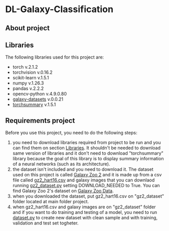 # DL-Galaxy-Classification

## About project

## Libraries <a name="libs"></a>
The following libraries used for this project are:
- torch v.2.1.2
- torchvision v.0.16.2
- scikit-learn v.1.5.1
- numpy v.1.26.3
- pandas v.2.2.2
- opencv-python v.4.9.0.80
- [galaxy-datasets](https://pypi.org/project/galaxy-datasets/) v.0.0.21
- [torchsummary](https://github.com/sksq96/pytorch-summary) v.1.5.1

## Requirements project
Before you use this project, you need to do the following steps:
1. you need to download libraries required from project to be run and you can find them on section [Libraries](#libs).
   It shouldn't be needed to download same version of libraries and it don't need to download "torchsummary" library because
   the goal of this library is to display summary information of a neural networks (such as its architecture).
2. the dataset isn't included and you need to download it. The dataset used on this project is called [Galaxy Zoo 2](https://arxiv.org/abs/1308.3496v2)
   and it is made up from a csv file called [gz2_hart16.csv](https://gz2hart.s3.amazonaws.com/gz2_hart16.csv.gz)
   and galaxy images that you can downlaod running [gz2_dataset.py](https://github.com/bottamichele/DL-Galaxy-Classification/blob/main/gz2_dataset.py) setting DOWNLOAD_NEEDED to True.
   You can find Galaxy Zoo 2's dataset on [Galaxy Zoo Data](https://data.galaxyzoo.org/).
3. when you downloaded the dataset, put gz2_hart16.csv on "gz2_dataset" folder located at main folder project. 
4. when gz2_hart16.csv and galaxy images are on "gz2_dataset" folder and if you want to do training and testing of a model,
   you need to run [dataset.py](https://github.com/bottamichele/DL-Galaxy-Classification/blob/main/dataset.py)
   to create new dataset with clean sample and with training, validation and test set togheter.
